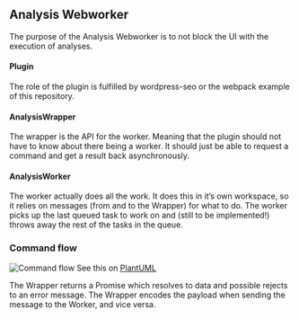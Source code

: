 ## Analysis Webworker
The purpose of the Analysis Webworker is to not block the UI with the execution of analyses.

#### Plugin
The role of the plugin is fulfilled by wordpress-seo or the webpack example of this repository.

#### AnalysisWrapper
The wrapper is the API for the worker. Meaning that the plugin should not have to know about there being a worker. It should just be able to request a command and get a result back asynchronously.

#### AnalysisWorker
The worker actually does all the work. It does this in it’s own workspace, so it relies on messages (from and to the Wrapper) for what to do. The worker picks up the last queued task to work on and (still to be implemented!) throws away the rest of the tasks in the queue.


### Command flow

![Command flow](http://www.plantuml.com/plantuml/png/SoWkIImgAStDuGh8AKtFp5FGjLC8BqeiA4Wjib9mp4lCgQnAvO8AWENoYxAHfI1yJ5t5cSKAHQd5fJabnSZQ8PPWKUEGcfS2T0K0)
See this on [PlantUML](http://www.plantuml.com/plantuml/png/SoWkIImgAStDuGh8AKtFp5FGjLC8BqeiA4Wjib9mp4lCgQnAvO8AWENoYxAHfI1yJ5t5cSKAHQd5fJabnSZQ8PPWKUEGcfS2T0K0)

The Wrapper returns a Promise which resolves to data and possible rejects to an error message.
The Wrapper encodes the payload when sending the message to the Worker, and vice versa.
